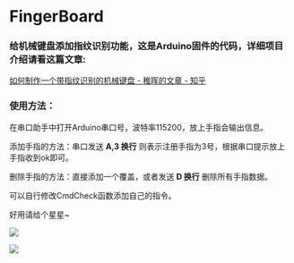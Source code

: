 # FingerBoard

### 给机械键盘添加指纹识别功能，这是Arduino固件的代码，详细项目介绍请看这篇文章:

[如何制作一个带指纹识别的机械键盘 - 稚晖的文章 - 知乎](https://zhuanlan.zhihu.com/p/64809151)



### 使用方法：

在串口助手中打开Arduino串口号，波特率115200，放上手指会输出信息。

添加手指的方法：串口发送 **A,3 换行** 则表示注册手指为3号，根据串口提示放上手指收到ok即可。

删除手指的方法：直接添加一个覆盖，或者发送 **D 换行** 删除所有手指数据。

可以自行修改CmdCheck函数添加自己的指令。

好用请给个星星~

![](https://pic2.zhimg.com/80/v2-c36e5037d18e0e1221b053a897cdcbc5_hd.jpg)

![](https://pic3.zhimg.com/80/v2-e08f3cd50c4af32c399af8d1e325d2be_hd.jpg)

